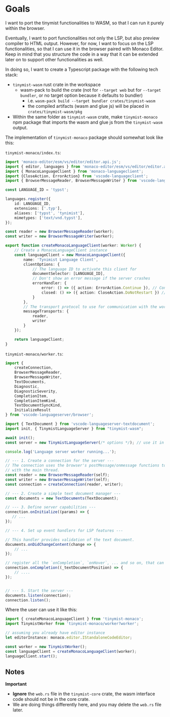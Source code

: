 # Goals

I want to port the tinymist functionalities to WASM, so that I can run it purely within the browser.

Eventually, I want to port functionalities not only the LSP, but also preview compiler to HTML output.
However, for now, I want to focus on the LSP functionalities, so that I can use it in the browser paired with Monaco Editor. Keep in mind that you structure the code in a way that it can be extended later on to support other functionalities as well.

In doing so, I want to create a Typescript package with the following tech stack:
- `tinymist-wasm` rust crate in the workspace 
  - wasm-pack to build the crate (not for `--target web` but for `--target bundler`, or no target option because it defaults to bundler)
    - i.e. `wasm-pack build --target bundler crates/tinymist-wasm`
    - the compiled artifacts (wasm and glue js) will be placed in `crates/tinymist-wasm/pkg`
- Within the same folder as `tinymist-wasm` crate, make `tinymist-monaco` npm package that imports the wasm and glue js from the `tinymist-wasm` output.

The implementation of `tinymist-monaco` package should somewhat look like this:

`tinymist-monaco/index.ts`:
```ts
import 'monaco-editor/esm/vs/editor/editor.api.js';
import { editor, languages } from 'monaco-editor/esm/vs/editor/editor.api.js';
import { MonacoLanguageClient } from 'monaco-languageclient';
import {CloseAction, ErrorAction} from 'vscode-languageclient';
import { BrowserMessageReader, BrowserMessageWriter } from 'vscode-languageserver-protocol/browser';

const LANGUAGE_ID = 'typst';

languages.register({
    id: LANGUAGE_ID,
    extensions: ['.typ'],
    aliases: ['typst', 'tynimist'],
    mimetypes: ['text/vnd.typst'],
});

const reader = new BrowserMessageReader(worker);
const writer = new BrowserMessageWriter(worker);

export function createMonacoLanguageClient(worker: Worker) {
    // Create a MonacoLanguageClient instance
    const languageClient = new MonacoLanguageClient({
        name: 'Tynimist Language Client',
        clientOptions: {
            // The language ID to activate this client for
            documentSelector: [LANGUAGE_ID],
            // Don't show an error message if the server crashes
            errorHandler: {
                error: () => ({ action: ErrorAction.Continue }), // Continue
                closed: () => ({ action: CloseAction.DoNotRestart }) // Do not restart
            }
        },
        // The transport protocol to use for communication with the worker
        messageTransports: {
            reader,
            writer
        }
    });

    return languageClient;
}
```


`tinymist-monaco/worker.ts`:
```ts
import {
    createConnection,
    BrowserMessageReader,
    BrowserMessageWriter,
    TextDocuments,
    Diagnostic,
    DiagnosticSeverity,
    CompletionItem,
    CompletionItemKind,
    TextDocumentSyncKind,
    InitializeResult
} from 'vscode-languageserver/browser';

import { TextDocument } from 'vscode-languageserver-textdocument';
import init, { TinymistLanguageServer } from "tinymist-wasm";

await init();
const server = new TinymistLanguageServer(/* options */); // use it in the event handlers below

console.log('Language server worker running...');

// --- 1. Create a connection for the server ---
// The connection uses the browser's postMessage/onmessage functions to communicate
// with the main thread.
const reader = new BrowserMessageReader(self);
const writer = new BrowserMessageWriter(self);
const connection = createConnection(reader, writer);

// --- 2. Create a simple text document manager ---
const documents = new TextDocuments(TextDocument);

// --- 3. Define server capabilities ---
connection.onInitialize((params) => {
   // ...
});

// --- 4. Set up event handlers for LSP features ---

// This handler provides validation of the text document.
documents.onDidChangeContent(change => {
    // ...
});

// register all the `onCompletion`, `onHover`, ... and so on, that can be found in `crates/tinymist/src/lsp/query.rs`, the implementation of the `ServerState`
connection.onCompletion((_textDocumentPosition) => {
    // ....
});


// --- 5. Start the server ---
documents.listen(connection);
connection.listen();
```

Where the user can use it like this:

```ts
import { createMonacoLanguageClient } from 'tinymist-monaco';
import TinymistWorker from 'tinymist-monaco/worker?worker';

// assuming you already have editor instance
let editorInstance: monaco.editor.IStandaloneCodeEditor;

const worker = new TinymistWorker();
const languageClient = createMonacoLanguageClient(worker);
languageClient.start();
```


## Notes

**Important**

* **Ignore** the `web.rs` file in the `tinymist-core` crate, the wasm interface code should not be in the core crate.
* We are doing things differently here, and you may delete the `web.rs` file later.



